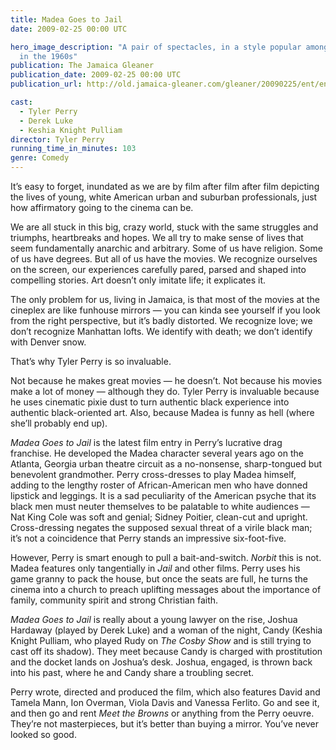 ```yaml
---
title: Madea Goes to Jail
date: 2009-02-25 00:00 UTC

hero_image_description: "A pair of spectacles, in a style popular amongst women
  in the 1960s"
publication: The Jamaica Gleaner
publication_date: 2009-02-25 00:00 UTC
publication_url: http://old.jamaica-gleaner.com/gleaner/20090225/ent/ent3.html

cast:
  - Tyler Perry
  - Derek Luke
  - Keshia Knight Pulliam
director: Tyler Perry
running_time_in_minutes: 103
genre: Comedy
---
```


It’s easy to forget, inundated as we are by film after film after film depicting
the lives of young, white American urban and suburban professionals, just how
affirmatory going to the cinema can be.

We are all stuck in this big, crazy world, stuck with the same struggles and
triumphs, heartbreaks and hopes. We all try to make sense of lives that seem
fundamentally anarchic and arbitrary. Some of us have religion. Some of us have
degrees. But all of us have the movies. We recognize ourselves on the screen,
our experiences carefully pared, parsed and shaped into compelling stories. Art
doesn’t only imitate life; it explicates it.

The only problem for us, living in Jamaica, is that most of the movies at the
cineplex are like funhouse mirrors — you can kinda see yourself if you look from
the right perspective, but it’s badly distorted. We recognize love; we don’t
recognize Manhattan lofts. We identify with death; we don’t identify with Denver
snow.

That’s why Tyler Perry is so invaluable.

Not because he makes great movies — he doesn’t. Not because his movies make a
lot of money — although they do. Tyler Perry is invaluable because he uses
cinematic pixie dust to turn authentic black experience into authentic
black-oriented art. Also, because Madea is funny as hell (where she’ll probably
end up).

*Madea Goes to Jail* is the latest film entry in Perry’s lucrative drag
franchise. He developed the Madea character several years ago on the Atlanta,
Georgia urban theatre circuit as a no-nonsense, sharp-tongued but benevolent
grandmother. Perry cross-dresses to play Madea himself, adding to the lengthy
roster of African-American men who have donned lipstick and leggings. It is a
sad peculiarity of the American psyche that its black men must neuter
themselves to be palatable to white audiences — Nat King Cole was soft and
genial; Sidney Poitier, clean-cut and upright. Cross-dressing negates the
supposed sexual threat of a virile black man; it’s not a coincidence that Perry
stands an impressive six-foot-five.

However, Perry is smart enough to pull a bait-and-switch. *Norbit* this is not.
Madea features only tangentially in *Jail* and other films. Perry uses his game
granny to pack the house, but once the seats are full, he turns the cinema into
a church to preach uplifting messages about the importance of family, community
spirit and strong Christian faith.

*Madea Goes to Jail* is really about a young lawyer on the rise, Joshua Hardaway
(played by Derek Luke) and a woman of the night, Candy (Keshia Knight Pulliam,
who played Rudy on *The Cosby Show* and is still trying to cast off its
shadow). They meet because Candy is charged with prostitution and the docket
lands on Joshua’s desk. Joshua, engaged, is thrown back into his past, where he
and Candy share a troubling secret.

Perry wrote, directed and produced the film, which also features David and
Tamela Mann, Ion Overman, Viola Davis and Vanessa Ferlito. Go and see it, and
then go and rent *Meet the Browns* or anything from the Perry oeuvre. They’re
not masterpieces, but it’s better than buying a mirror. You’ve never looked so
good.

